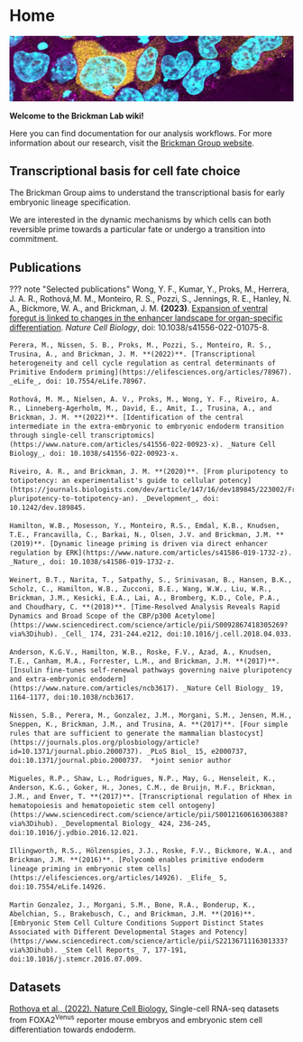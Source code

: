 # Home

![BrickmanBanner](./assets/BrickmanBanner.png)

**Welcome to the Brickman Lab wiki!**

Here you can find documentation for our analysis workflows. For more information about our research, visit the
[Brickman Group website](https://renew.ku.dk/research/reseach-groups/brickman-group/).

## Transcriptional basis for cell fate choice

The Brickman Group aims to understand the transcriptional basis for early embryonic lineage specification.

We are interested in the dynamic mechanisms by which cells can both reversible prime towards a particular fate or undergo a transition into commitment.

## Publications

??? note "Selected publications"
    Wong, Y. F., Kumar, Y., Proks, M., Herrera, J. A. R., Rothová,M. M., Monteiro, R. S., Pozzi, S., Jennings, R. E., Hanley, N. A., Bickmore, W. A., and Brickman, J. M. **(2023)**. [Expansion of ventral foregut is linked to changes in the enhancer landscape for organ-specific differentiation](https://www.nature.com/articles/s41556-022-01075-8). _Nature Cell Biology_, doi: 10.1038/s41556-022-01075-8.

    Perera, M., Nissen, S. B., Proks, M., Pozzi, S., Monteiro, R. S., Trusina, A., and Brickman, J. M. **(2022)**. [Transcriptional heterogeneity and cell cycle regulation as central determinants of Primitive Endoderm priming](https://elifesciences.org/articles/78967). _eLife_, doi: 10.7554/eLife.78967.

    Rothová, M. M., Nielsen, A. V., Proks, M., Wong, Y. F., Riveiro, A. R., Linneberg-Agerholm, M., David, E., Amit, I., Trusina, A., and Brickman, J. M. **(2022)**. [Identification of the central intermediate in the extra-embryonic to embryonic endoderm transition through single-cell transcriptomics](https://www.nature.com/articles/s41556-022-00923-x). _Nature Cell Biology_, doi: 10.1038/s41556-022-00923-x.

    Riveiro, A. R., and Brickman, J. M. **(2020)**. [From pluripotency to totipotency: an experimentalist's guide to cellular potency](https://journals.biologists.com/dev/article/147/16/dev189845/223002/From-pluripotency-to-totipotency-an). _Development_, doi: 10.1242/dev.189845.

    Hamilton, W.B., Mosesson, Y., Monteiro, R.S., Emdal, K.B., Knudsen, T.E., Francavilla, C., Barkai, N., Olsen, J.V. and Brickman, J.M. **(2019)**. [Dynamic lineage priming is driven via direct enhancer regulation by ERK](https://www.nature.com/articles/s41586-019-1732-z). _Nature_, doi: 10.1038/s41586-019-1732-z.

    Weinert, B.T., Narita, T., Satpathy, S., Srinivasan, B., Hansen, B.K., Scholz, C., Hamilton, W.B., Zucconi, B.E., Wang, W.W., Liu, W.R., Brickman, J.M., Kesicki, E.A., Lai, A., Bromberg, K.D., Cole, P.A., and Choudhary, C. **(2018)**. [Time-Resolved Analysis Reveals Rapid Dynamics and Broad Scope of the CBP/p300 Acetylome](https://www.sciencedirect.com/science/article/pii/S0092867418305269?via%3Dihub). _Cell_ 174, 231-244.e212, doi:10.1016/j.cell.2018.04.033.

    Anderson, K.G.V., Hamilton, W.B., Roske, F.V., Azad, A., Knudsen, T.E., Canham, M.A., Forrester, L.M., and Brickman, J.M. **(2017)**. [Insulin fine-tunes self-renewal pathways governing naive pluripotency and extra-embryonic endoderm](https://www.nature.com/articles/ncb3617). _Nature Cell Biology_ 19, 1164-1177, doi:10.1038/ncb3617.

    Nissen, S.B., Perera, M., Gonzalez, J.M., Morgani, S.M., Jensen, M.H., Sneppen, K., Brickman, J.M., and Trusina, A. **(2017)**. [Four simple rules that are sufficient to generate the mammalian blastocyst](https://journals.plos.org/plosbiology/article?id=10.1371/journal.pbio.2000737). _PLoS Biol_ 15, e2000737, doi:10.1371/journal.pbio.2000737.  *joint senior author

    Migueles, R.P., Shaw, L., Rodrigues, N.P., May, G., Henseleit, K., Anderson, K.G., Goker, H., Jones, C.M., de Bruijn, M.F., Brickman, J.M., and Enver, T. **(2017)**. [Transcriptional regulation of Hhex in hematopoiesis and hematopoietic stem cell ontogeny](https://www.sciencedirect.com/science/article/pii/S0012160616306388?via%3Dihub). _Developmental Biology_ 424, 236-245, doi:10.1016/j.ydbio.2016.12.021.

    Illingworth, R.S., Hölzenspies, J.J., Roske, F.V., Bickmore, W.A., and Brickman, J.M. **(2016)**. [Polycomb enables primitive endoderm lineage priming in embryonic stem cells](https://elifesciences.org/articles/14926). _Elife_ 5, doi:10.7554/eLife.14926.

    Martin Gonzalez, J., Morgani, S.M., Bone, R.A., Bonderup, K., Abelchian, S., Brakebusch, C., and Brickman, J.M. **(2016)**. [Embryonic Stem Cell Culture Conditions Support Distinct States Associated with Different Developmental Stages and Potency](https://www.sciencedirect.com/science/article/pii/S2213671116301333?via%3Dihub). _Stem Cell Reports_ 7, 177-191, doi:10.1016/j.stemcr.2016.07.009.

## Datasets

[Rothova et al., (2022). Nature Cell Biology.](https://zenodo.org/record/6566016#.ZFoIu9JBxhF) Single-cell RNA-seq datasets from FOXA2<sup>Venus</sup> reporter mouse embryos and embryonic stem cell differentiation towards endoderm.
